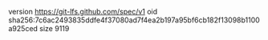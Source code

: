 version https://git-lfs.github.com/spec/v1
oid sha256:7c6ac2493835ddfe4f37080ad7f4ea2b197a95bf6cb182f13098b1100a925ced
size 9119
